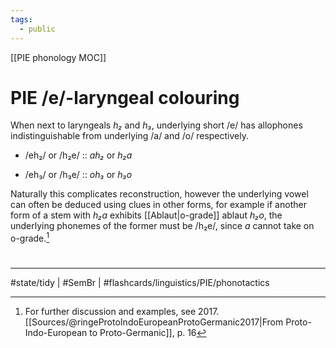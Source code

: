 ```yaml
---
tags:
  - public
---
```

[[PIE phonology MOC]]
# PIE <span class="recon">/e/</span>-laryngeal colouring
When next to laryngeals <em class="recon">h₂</em> and <em class="recon">h₃</em>, underlying short <span class="recon">/e/</span> has allophones indistinguishable from underlying <span class="recon">/a/</span> and <span class="recon">/o/</span> respectively.

- <span class="recon">/eh₂/</span> or <span class="recon">/h₂e/</span> :: <em class="recon">ah₂</em> or <em class="recon">h₂a</em>
<!--SR:!2023-11-09,71,270-->
- <span class="recon">/eh₃/</span> or <span class="recon">/h₃e/</span> :: <em class="recon">oh₃</em> or <em class="recon">h₃o</em>
<!--SR:!2024-02-26,155,310-->


Naturally this complicates reconstruction,
however the underlying vowel can often be deduced using clues in other forms,
for example if another form of a stem with <em class="recon">h₂a</em> exhibits [[Ablaut|o-grade]] ablaut <em class="recon">h₂o</em>,
the underlying phonemes of the former must be <span class="recon">/h₂e/</span>,
since <em class="recon">a</em> cannot take on o-grade.[^2017]

[^2017]: For further discussion and examples, see 2017\. [[Sources/@ringeProtoIndoEuropeanProtoGermanic2017|From Proto-Indo-European to Proto-Germanic]], p. 16

#
---
#state/tidy | #SemBr | #flashcards/linguistics/PIE/phonotactics
